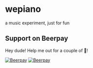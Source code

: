 # wepiano
a music experiment, just for fun

## Support on Beerpay
Hey dude! Help me out for a couple of :beers:!

[![Beerpay](https://beerpay.io/nnmrts/wepiano/badge.svg?style=beer-square)](https://beerpay.io/nnmrts/wepiano)  [![Beerpay](https://beerpay.io/nnmrts/wepiano/make-wish.svg?style=flat-square)](https://beerpay.io/nnmrts/wepiano?focus=wish)